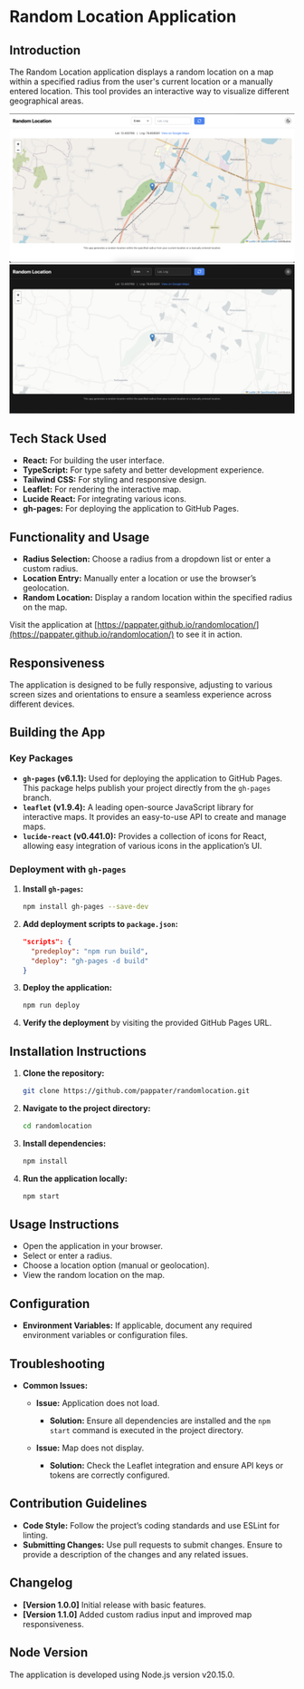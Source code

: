 # Random Location Application

## Introduction

The Random Location application displays a random location on a map within a specified radius from the user's current location or a manually entered location. This tool provides an interactive way to visualize different geographical areas.

![Random Location App in light mode](./light.png)
![Random Location App in dark mode](./dark.png)

## Tech Stack Used

- **React:** For building the user interface.
- **TypeScript:** For type safety and better development experience.
- **Tailwind CSS:** For styling and responsive design.
- **Leaflet:** For rendering the interactive map.
- **Lucide React:** For integrating various icons.
- **gh-pages:** For deploying the application to GitHub Pages.

## Functionality and Usage

- **Radius Selection:** Choose a radius from a dropdown list or enter a custom radius.
- **Location Entry:** Manually enter a location or use the browser’s geolocation.
- **Random Location:** Display a random location within the specified radius on the map.

Visit the application at [https://pappater.github.io/randomlocation/](https://pappater.github.io/randomlocation/) to see it in action.

## Responsiveness

The application is designed to be fully responsive, adjusting to various screen sizes and orientations to ensure a seamless experience across different devices.

## Building the App

### Key Packages

- **`gh-pages` (v6.1.1):** Used for deploying the application to GitHub Pages. This package helps publish your project directly from the `gh-pages` branch.
- **`leaflet` (v1.9.4):** A leading open-source JavaScript library for interactive maps. It provides an easy-to-use API to create and manage maps.
- **`lucide-react` (v0.441.0):** Provides a collection of icons for React, allowing easy integration of various icons in the application’s UI.

### Deployment with `gh-pages`

1. **Install `gh-pages`:**

   ```bash
   npm install gh-pages --save-dev
   ```

2. **Add deployment scripts to `package.json`:**

   ```json
   "scripts": {
     "predeploy": "npm run build",
     "deploy": "gh-pages -d build"
   }
   ```

3. **Deploy the application:**

   ```bash
   npm run deploy
   ```

4. **Verify the deployment** by visiting the provided GitHub Pages URL.

## Installation Instructions

1. **Clone the repository:**

   ```bash
   git clone https://github.com/pappater/randomlocation.git
   ```

2. **Navigate to the project directory:**

   ```bash
   cd randomlocation
   ```

3. **Install dependencies:**

   ```bash
   npm install
   ```

4. **Run the application locally:**
   ```bash
   npm start
   ```

## Usage Instructions

- Open the application in your browser.
- Select or enter a radius.
- Choose a location option (manual or geolocation).
- View the random location on the map.

## Configuration

- **Environment Variables:** If applicable, document any required environment variables or configuration files.

## Troubleshooting

- **Common Issues:**

  - **Issue:** Application does not load.

    - **Solution:** Ensure all dependencies are installed and the `npm start` command is executed in the project directory.

  - **Issue:** Map does not display.
    - **Solution:** Check the Leaflet integration and ensure API keys or tokens are correctly configured.

## Contribution Guidelines

- **Code Style:** Follow the project’s coding standards and use ESLint for linting.
- **Submitting Changes:** Use pull requests to submit changes. Ensure to provide a description of the changes and any related issues.

## Changelog

- **[Version 1.0.0]** Initial release with basic features.
- **[Version 1.1.0]** Added custom radius input and improved map responsiveness.

## Node Version

The application is developed using Node.js version v20.15.0.
